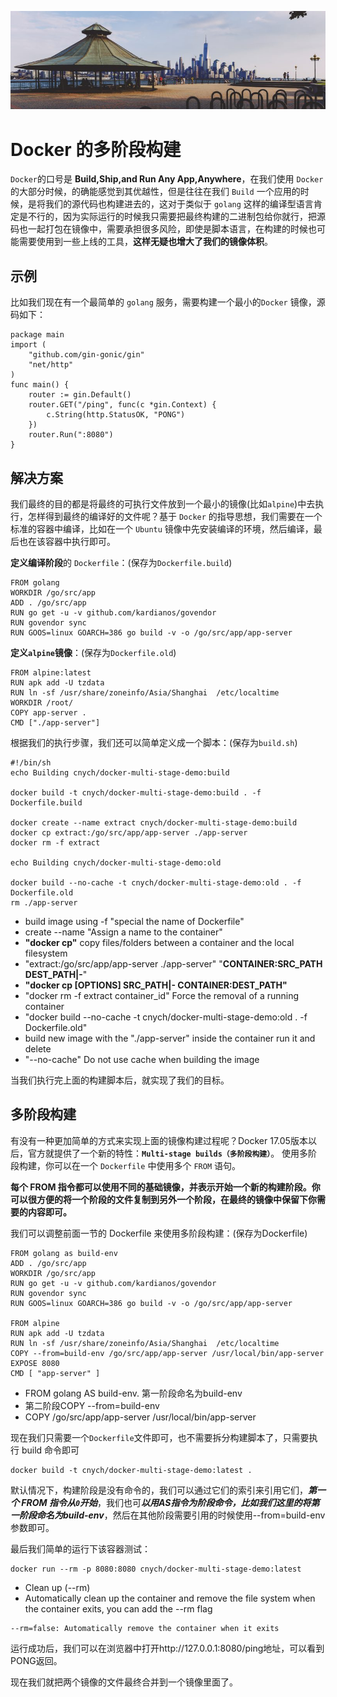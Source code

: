 ![Alt Image Text](images/headline17.jpg "Headline image")
# Docker 的多阶段构建

`Docker`的口号是 **Build,Ship,and Run Any App,Anywhere**，在我们使用 `Docker` 的大部分时候，的确能感觉到其优越性，但是往往在我们 `Build` 一个应用的时候，是将我们的源代码也构建进去的，这对于类似于 `golang` 这样的编译型语言肯定是不行的，因为实际运行的时候我只需要把最终构建的二进制包给你就行，把源码也一起打包在镜像中，需要承担很多风险，即使是脚本语言，在构建的时候也可能需要使用到一些上线的工具，**这样无疑也增大了我们的镜像体积**。

## 示例

比如我们现在有一个最简单的 `golang` 服务，需要构建一个最小的`Docker` 镜像，源码如下：

```
package main
import (
    "github.com/gin-gonic/gin"
    "net/http"
)
func main() {
    router := gin.Default()
    router.GET("/ping", func(c *gin.Context) {
        c.String(http.StatusOK, "PONG")
    })
    router.Run(":8080")
}
```

## 解决方案

我们最终的目的都是将最终的可执行文件放到一个最小的镜像(比如`alpine`)中去执行，怎样得到最终的编译好的文件呢？基于 `Docker` 的指导思想，我们需要在一个标准的容器中编译，比如在一个 `Ubuntu` 镜像中先安装编译的环境，然后编译，最后也在该容器中执行即可。

**定义编译阶段**的 `Dockerfile`：(保存为`Dockerfile.build`)

```
FROM golang
WORKDIR /go/src/app
ADD . /go/src/app
RUN go get -u -v github.com/kardianos/govendor
RUN govendor sync
RUN GOOS=linux GOARCH=386 go build -v -o /go/src/app/app-server
```

**定义`alpine`镜像**：(保存为`Dockerfile.old`)

```
FROM alpine:latest
RUN apk add -U tzdata
RUN ln -sf /usr/share/zoneinfo/Asia/Shanghai  /etc/localtime
WORKDIR /root/
COPY app-server .
CMD ["./app-server"]
```

根据我们的执行步骤，我们还可以简单定义成一个脚本：(保存为`build.sh`)

```
#!/bin/sh
echo Building cnych/docker-multi-stage-demo:build

docker build -t cnych/docker-multi-stage-demo:build . -f Dockerfile.build

docker create --name extract cnych/docker-multi-stage-demo:build
docker cp extract:/go/src/app/app-server ./app-server
docker rm -f extract

echo Building cnych/docker-multi-stage-demo:old

docker build --no-cache -t cnych/docker-multi-stage-demo:old . -f Dockerfile.old
rm ./app-server
```


* build image using -f  "special the name of Dockerfile"
* create --name  "Assign a name to the container"
* **"docker cp"** copy files/folders between a container and the local filesystem
* "extract:/go/src/app/app-server ./app-server"  "**CONTAINER:SRC_PATH DEST_PATH|-**"
* **"docker cp [OPTIONS] SRC_PATH|- CONTAINER:DEST_PATH"**
* "docker rm -f extract container_id" Force the removal of a running container
* "docker build --no-cache -t cnych/docker-multi-stage-demo:old . -f Dockerfile.old"
* build new image with the "./app-server" inside the container run it and delete
* "--no-cache" Do not use cache when building the image

当我们执行完上面的构建脚本后，就实现了我们的目标。

## 多阶段构建

有没有一种更加简单的方式来实现上面的镜像构建过程呢？Docker 17.05版本以后，官方就提供了一个新的特性：**`Multi-stage builds（多阶段构建）`**。 使用多阶段构建，你可以在一个 `Dockerfile` 中使用多个 `FROM` 语句。

**每个 FROM 指令都可以使用不同的基础镜像，并表示开始一个新的构建阶段。你可以很方便的将一个阶段的文件复制到另外一个阶段，在最终的镜像中保留下你需要的内容即可。**


我们可以调整前面一节的 Dockerfile 来使用多阶段构建：(保存为Dockerfile)

```
FROM golang as build-env
ADD . /go/src/app
WORKDIR /go/src/app
RUN go get -u -v github.com/kardianos/govendor
RUN govendor sync
RUN GOOS=linux GOARCH=386 go build -v -o /go/src/app/app-server

FROM alpine
RUN apk add -U tzdata
RUN ln -sf /usr/share/zoneinfo/Asia/Shanghai  /etc/localtime
COPY --from=build-env /go/src/app/app-server /usr/local/bin/app-server
EXPOSE 8080
CMD [ "app-server" ]
```

* FROM golang AS build-env. 第一阶段命名为build-env
* 第二阶段COPY --from=build-env 
* COPY /go/src/app/app-server /usr/local/bin/app-server

现在我们只需要一个`Dockerfile`文件即可，也不需要拆分构建脚本了，只需要执行 build 命令即可

```
docker build -t cnych/docker-multi-stage-demo:latest .
```

默认情况下，构建阶段是没有命令的，我们可以通过它们的索引来引用它们，***第一个 FROM 指令从`0`开始***，我们也可***以用AS指令为阶段命令，比如我们这里的将第一阶段命名为build-env***，然后在其他阶段需要引用的时候使用--from=build-env参数即可。

最后我们简单的运行下该容器测试：

```
docker run --rm -p 8080:8080 cnych/docker-multi-stage-demo:latest
```

* Clean up (--rm)
* Automatically clean up the container and remove the file system when the container exits, you can add the --rm flag

```
--rm=false: Automatically remove the container when it exits
```

运行成功后，我们可以在浏览器中打开http://127.0.0.1:8080/ping地址，可以看到PONG返回。

现在我们就把两个镜像的文件最终合并到一个镜像里面了。



